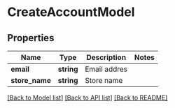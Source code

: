 # CreateAccountModel

## Properties
Name | Type | Description | Notes
------------ | ------------- | ------------- | -------------
**email** | **string** | Email addres | 
**store_name** | **string** | Store name | 

[[Back to Model list]](../README.md#documentation-for-models) [[Back to API list]](../README.md#documentation-for-api-endpoints) [[Back to README]](../README.md)


